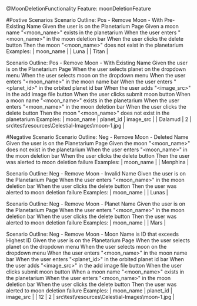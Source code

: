 @MoonDeletionFunctionality
Feature: moonDeletionFeature

  #Postive Scenarios
  Scenario Outline: Pos - Remove Moon -  With Pre-Existing Name
    Given the user is on the Planetarium Page
    Given a moon name "<moon_name>" exists in the planetarium
    When the user enters "<moon_name>" in the moon deletion bar
    When the user clicks the delete button
    Then the moon "<moon_name>" does not exist in the planetarium
    Examples:
      | moon_name |
      | Luna      |
      | Titan     |

  Scenario Outline: Pos - Remove Moon -  With Existing Name
    Given the user is on the Planetarium Page
    When the user selects planet on the dropdown menu
    When the user selects moon on the dropdown menu
    When the user enters "<moon_name>" in the moon name bar
    When the user enters "<planet_id>" in the orbited planet id bar
    When the user adds "<image_src>" in the add image file button
    When the user clicks submit moon button
    When a moon name "<moon_name>" exists in the planetarium
    When the user enters "<moon_name>" in the moon deletion bar
    When the user clicks the delete button
    Then the moon "<moon_name>" does not exist in the planetarium
    Examples:
      | moon_name | planet_id | image_src                                      |
      | Dalamud   | 2         | src\test\resources\Celestial-Images\moon-1.jpg |


  #Negative Scenario
  Scenario Outline: Neg - Remove Moon - Deleted Name
    Given the user is on the Planetarium Page
    Given the moon "<moon_name>" does not exist in the planetarium
    When the user enters "<moon_name>" in the moon deletion bar
    When the user clicks the delete button
    Then the user was alerted to moon deletion failure
    Examples:
      | moon_name |
      | Menphina  |

  Scenario Outline: Neg - Remove Moon - Invalid Name
    Given the user is on the Planetarium Page
    When the user enters "<moon_name>" in the moon deletion bar
    When the user clicks the delete button
    Then the user was alerted to moon deletion failure
    Examples:
      | moon_name |
      | Lunas     |

  Scenario Outline: Neg - Remove Moon - Planet Name
    Given the user is on the Planetarium Page
    When the user enters "<moon_name>" in the moon deletion bar
    When the user clicks the delete button
    Then the user was alerted to moon deletion failure
    Examples:
      | moon_name |
      | Mars      |

  Scenario Outline: Neg - Remove Moon - Moon Name is ID that exceeds Highest ID
    Given the user is on the Planetarium Page
    When the user selects planet on the dropdown menu
    When the user selects moon on the dropdown menu
    When the user enters "<moon_name>" in the moon name bar
    When the user enters "<planet_id>" in the orbited planet id bar
    When the user adds "<image_src>" in the add image file button
    When the user clicks submit moon button
    When a moon name "<moon_name>" exists in the planetarium
    When the user enters "<moon_name>" in the moon deletion bar
    When the user clicks the delete button
    Then the user was alerted to moon deletion failure
    Examples:
      | moon_name | planet_id | image_src                                      |
      | 12        | 2         | src\test\resources\Celestial-Images\moon-1.jpg |